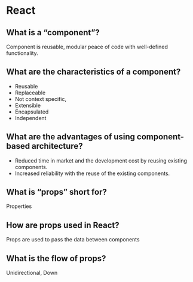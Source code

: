 # React


## What is a “component”?
Component is reusable, modular peace of code with well-defined functionality.

## What are the characteristics of a component?
- Reusable
- Replaceable
- Not context specific, 
- Extensible
- Encapsulated
- Independent

## What are the advantages of using component-based architecture?

- Reduced time in market and the development cost by reusing existing components.
- Increased reliability with the reuse of the existing components.

## What is “props” short for?

 Properties

## How are props used in React?
Props are used to pass the data between components

## What is the flow of props?
Unidirectional, Down